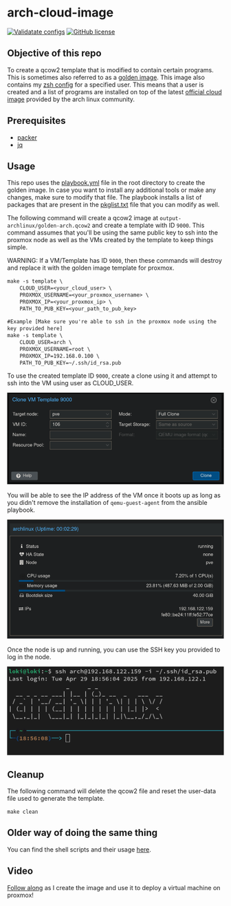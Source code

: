 # arch-cloud-image

[![Validatate configs](https://github.com/Naman1997/arch-cloud-image/actions/workflows/validate.yml/badge.svg)](https://github.com/Naman1997/arch-cloud-image/actions/workflows/validate.yml)
[![GitHub license](https://img.shields.io/github/license/Naereen/StrapDown.js.svg)](https://github.com/Naman1997/arch-cloud-image/blob/main/LICENSE)

## Objective of this repo
To create a qcow2 template that is modified to contain certain programs. This is sometimes also referred to as a [golden image](https://opensource.com/article/19/7/what-golden-image). This image also contains my [zsh config](https://github.com/Naman1997/Terminal-themes/tree/main/zsh) for a specified user. This means that a user is created and a list of programs are installed on top of the latest [official cloud image](https://wiki.archlinux.org/title/Arch_Linux_on_a_VPS#Official_Arch_Linux_cloud_image) provided by the arch linux community.

## Prerequisites
- [packer](https://learn.hashicorp.com/tutorials/packer/get-started-install-cli)
- [jq](https://stedolan.github.io/jq/)

## Usage

This repo uses the [playbook.yml](https://github.com/Naman1997/arch-cloud-image/blob/main/playbook.yml) file in the root directory to create the golden image. In case you want to install any additional tools or make any changes, make sure to modify that file. The playbook installs a list of packages that are present in the [pkglist.txt](https://github.com/Naman1997/arch-cloud-image/blob/version/http/pkglist.txt) file that you can modify as well.

The following command will create a qcow2 image at `output-archlinux/golden-arch.qcow2` and create a template with ID `9000`.
This command assumes that you'll be using the same public key to ssh into the proxmox node as well as the VMs created by the template to keep things simple. 

WARNING: If a VM/Template has ID `9000`, then these commands will destroy and replace it with the golden image template for proxmox.

```
make -s template \
    CLOUD_USER=<your_cloud_user> \
    PROXMOX_USERNAME=<your_proxmox_username> \
    PROXMOX_IP=<your_proxmox_ip> \
    PATH_TO_PUB_KEY=<your_path_to_pub_key>
```
```
#Example [Make sure you're able to ssh in the proxmox node using the key provided here]
make -s template \
    CLOUD_USER=arch \
    PROXMOX_USERNAME=root \
    PROXMOX_IP=192.168.0.100 \
    PATH_TO_PUB_KEY=~/.ssh/id_rsa.pub
```

To use the created template ID `9000`, create a clone using it and attempt to ssh into the VM using user as CLOUD_USER.

![Creating a Full Clone](images/clone.png)

You will be able to see the IP address of the VM once it boots up as long as you didn't remove the installation of `qemu-guest-agent` from the ansible playbook.

![A cloned node](images/ip.png)

Once the node is up and running, you can use the SSH key you provided to log in the node.

![SSH Login](images/login.png)

## Cleanup

The following command will delete the qcow2 file and reset the user-data file used to generate the template.

```
make clean
```

## Older way of doing the same thing

You can find the shell scripts and their usage [here](SCRIPTS.md).

## Video
[Follow along](https://www.youtube.com/watch?v=FjLkzwdgUiM&t=216s) as I create the image and use it to deploy a virtual machine on proxmox!
